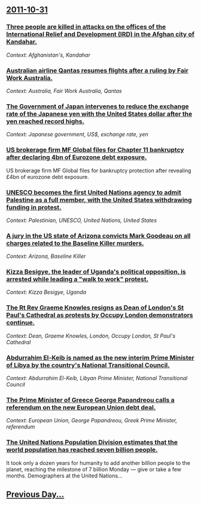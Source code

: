 ## [2011-10-31](/news/2011/10/31/index.md)

### [Three people are killed in attacks on the offices of the International Relief and Development (IRD) in the Afghan city of Kandahar. ](/news/2011/10/31/three-people-are-killed-in-attacks-on-the-offices-of-the-international-relief-and-development-ird-in-the-afghan-city-of-kandahar.md)
_Context: Afghanistan's, Kandahar_

### [Australian airline Qantas resumes flights after a ruling by Fair Work Australia. ](/news/2011/10/31/australian-airline-qantas-resumes-flights-after-a-ruling-by-fair-work-australia.md)
_Context: Australia, Fair Work Australia, Qantas_

### [The Government of Japan intervenes to reduce the exchange rate of the Japanese yen with the United States dollar after the yen reached record highs. ](/news/2011/10/31/the-government-of-japan-intervenes-to-reduce-the-exchange-rate-of-the-japanese-yen-with-the-united-states-dollar-after-the-yen-reached-recor.md)
_Context: Japanese government, US$, exchange rate, yen_

### [US brokerage firm MF Global files for Chapter 11 bankruptcy after declaring 4bn of Eurozone debt exposure. ](/news/2011/10/31/us-brokerage-firm-mf-global-files-for-chapter-11-bankruptcy-after-declaring-ps4bn-of-eurozone-debt-exposure.md)
US brokerage firm MF Global files for bankruptcy protection after revealing £4bn of eurozone debt exposure.

### [UNESCO becomes the first United Nations agency to admit Palestine as a full member, with the United States withdrawing funding in protest. ](/news/2011/10/31/unesco-becomes-the-first-united-nations-agency-to-admit-palestine-as-a-full-member-with-the-united-states-withdrawing-funding-in-protest.md)
_Context: Palestinian, UNESCO, United Nations, United States_

### [A jury in the US state of Arizona convicts Mark Goodeau on all charges related to the Baseline Killer murders. ](/news/2011/10/31/a-jury-in-the-us-state-of-arizona-convicts-mark-goodeau-on-all-charges-related-to-the-baseline-killer-murders.md)
_Context: Arizona, Baseline Killer_

### [Kizza Besigye, the leader of Uganda's political opposition, is arrested while leading a "walk to work" protest. ](/news/2011/10/31/kizza-besigye-the-leader-of-uganda-s-political-opposition-is-arrested-while-leading-a-walk-to-work-protest.md)
_Context: Kizza Besigye, Uganda_

### [The Rt Rev Graeme Knowles resigns as Dean of London's St Paul's Cathedral as protests by Occupy London demonstrators continue. ](/news/2011/10/31/the-rt-rev-graeme-knowles-resigns-as-dean-of-london-s-st-paul-s-cathedral-as-protests-by-occupy-london-demonstrators-continue.md)
_Context: Dean, Graeme Knowles, London, Occupy London, St Paul's Cathedral_

### [Abdurrahim El-Keib is named as the new interim Prime Minister of Libya by the country's National Transitional Council. ](/news/2011/10/31/abdurrahim-el-keib-is-named-as-the-new-interim-prime-minister-of-libya-by-the-country-s-national-transitional-council.md)
_Context: Abdurrahim El-Keib, Libyan Prime Minister, National Transitional Council_

### [The Prime Minister of Greece George Papandreou calls a referendum on the new European Union debt deal. ](/news/2011/10/31/the-prime-minister-of-greece-george-papandreou-calls-a-referendum-on-the-new-european-union-debt-deal.md)
_Context: European Union, George Papandreou, Greek Prime Minister, referendum_

### [The United Nations Population Division estimates that the world population has reached seven billion people. ](/news/2011/10/31/the-united-nations-population-division-estimates-that-the-world-population-has-reached-seven-billion-people.md)
It took only a dozen years for humanity to add another billion people to the planet, reaching the milestone of 7 billion Monday — give or take a few months. Demographers at the United Nations...

## [Previous Day...](/news/2011/10/30/index.md)

